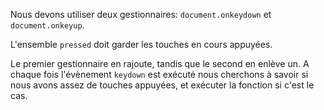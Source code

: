 Nous devons utiliser deux gestionnaires: `document.onkeydown` et `document.onkeyup`.

L'ensemble `pressed` doit garder les touches en cours appuyées.

Le premier gestionnaire en rajoute, tandis que le second en enlève un. A chaque fois l'évènement `keydown` est exécuté nous cherchons à savoir si nous avons assez de touches appuyées, et exécuter la fonction si c'est le cas.